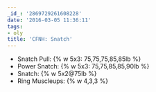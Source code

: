 ```yaml
---
_id_: '2869729261608228'
date: '2016-03-05 11:36:11'
tags:
- oly
title: 'CFNH: Snatch'
---
```


- Snatch Pull: {% w 5x3: 75,75,75,85,85lb %}
- Power Snatch: {% w 5x3: 75,75,85,85,90lb %}
- Snatch: {% w 5x2@75lb %}
- Ring Muscleups: {% w 4,3,3 %}
